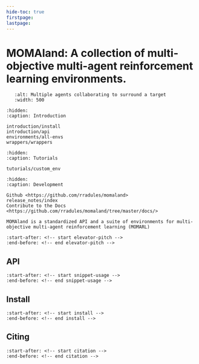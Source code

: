 ```yaml
---
hide-toc: true
firstpage:
lastpage:
---
```


# MOMAland: A collection of multi-objective multi-agent reinforcement learning environments.

```{figure} _static/gifs/surround.gif
   :alt: Multiple agents collaborating to surround a target
   :width: 500
```

```{toctree}
:hidden:
:caption: Introduction

introduction/install
introduction/api
environments/all-envs
wrappers/wrappers
```

```{toctree}
:hidden:
:caption: Tutorials

tutorials/custom_env
```

```{toctree}
:hidden:
:caption: Development

Github <https://github.com/rradules/momaland>
release_notes/index
Contribute to the Docs <https://github.com/rradules/momaland/tree/master/docs/>
```



```{project-heading}
MOMAland is a standardized API and a suite of environments for multi-objective multi-agent reinforcement learning (MOMARL)
```

```{include} ../README.md
:start-after: <!-- start elevator-pitch -->
:end-before: <!-- end elevator-pitch -->
```


## API

```{include} ../README.md
:start-after: <!-- start snippet-usage -->
:end-before: <!-- end snippet-usage -->
```

## Install

```{include} ../README.md
:start-after: <!-- start install -->
:end-before: <!-- end install -->
```

## Citing

```{include} ../README.md
:start-after: <!-- start citation -->
:end-before: <!-- end citation -->
```
